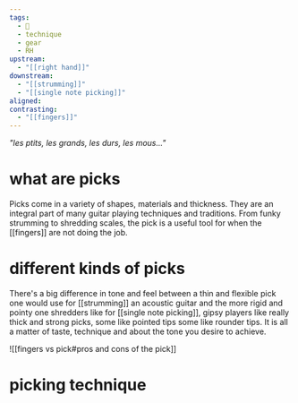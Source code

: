 ```yaml
---
tags:
  - 🌲
  - technique
  - gear
  - RH
upstream:
  - "[[right hand]]"
downstream:
  - "[[strumming]]"
  - "[[single note picking]]"
aligned: 
contrasting:
  - "[[fingers]]"
---
```

*"les ptits, les grands, les durs, les mous..."*
# what are picks
Picks come in a variety of shapes, materials and thickness. They are an integral part of many guitar playing techniques and traditions. From funky strumming to shredding scales, the pick is a useful tool for when the [[fingers]] are not doing the job.

# different kinds of picks
There's a big difference in tone and feel between a thin and flexible pick one would use for [[strumming]] an acoustic guitar and the more rigid and pointy one shredders like for [[single note picking]], gipsy players like really thick and strong picks, some like pointed tips some like rounder tips. It is all a matter of taste, technique and about the tone you desire to achieve. 


![[fingers vs pick#pros and cons of the pick]]

# picking technique
